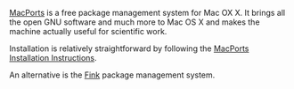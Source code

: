 [MacPorts](http://www.macports.org/) is a free package management system for Mac OX X. It brings all the open GNU software and much more to Mac OS X and makes the machine actually useful for scientific work.

Installation is relatively straightforward by following the [MacPorts Installation Instructions](http://www.macports.org/install.php).

An alternative is the [Fink](http://www.finkproject.org/) package management system.